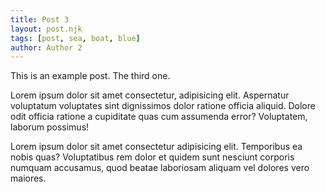 ```yaml
---
title: Post 3
layout: post.njk
tags: [post, sea, boat, blue]
author: Author 2
---
```


This is an example post. The third one.

Lorem ipsum dolor sit amet consectetur, adipisicing elit. Aspernatur voluptatum voluptates sint dignissimos dolor ratione officia aliquid. Dolore odit officia ratione a cupiditate quas cum assumenda error? Voluptatem, laborum possimus!

Lorem ipsum dolor sit amet consectetur adipisicing elit. Temporibus ea nobis quas? Voluptatibus rem dolor et quidem sunt nesciunt corporis numquam accusamus, quod beatae laboriosam aliquam vel dolores vero maiores.
